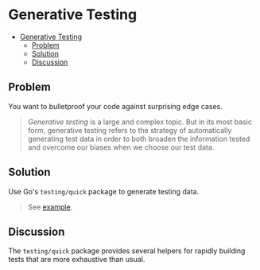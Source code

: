 # Generative Testing

- [Generative Testing](#generative-testing)
  - [Problem](#problem)
  - [Solution](#solution)
  - [Discussion](#discussion)

## Problem

You want to bulletproof your code against surprising edge cases.

> *Generative testing* is a large and complex topic. But in its most basic form, generative testing refers to the strategy of automatically generating test data in order to both broaden the information tested and overcome our biases when we choose our test data.


## Solution

Use Go's `testing/quick` package to generate testing data.

> See [example](../generative_test).

## Discussion

The `testing/quick` package provides several helpers for rapidly building tests that are more exhaustive than usual.
